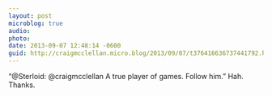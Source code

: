 ```yaml
---
layout: post
microblog: true
audio: 
photo: 
date: 2013-09-07 12:48:14 -0600
guid: http://craigmcclellan.micro.blog/2013/09/07/t376416636737441792.html
---
```

“@Sterloid: @craigmcclellan A true player of games. Follow him.” Hah. Thanks.
